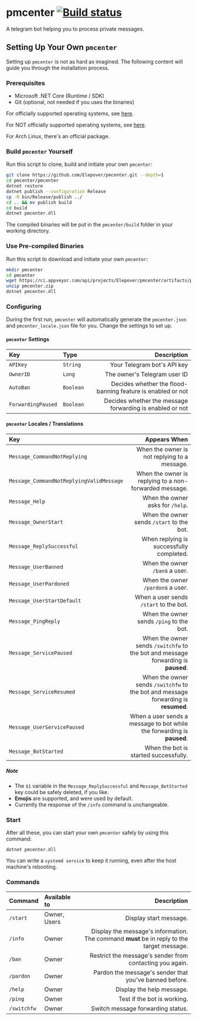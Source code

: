 # pmcenter [![Build status](https://ci.appveyor.com/api/projects/status/gmbdiackw0563980?svg=true)](https://ci.appveyor.com/project/Elepover/pmcenter)

A telegram bot helping you to process private messages.

## Setting Up Your Own `pmcenter`

Setting up `pmcenter` is not as hard as imagined. The following content will guide you through the installation process.

### Prerequisites

- Microsoft .NET Core (Runtime / SDK)
- Git (optional, not needed if you uses the binaries)

For officially supported operating systems, see [here](https://see.wtf/XxTlf).

For NOT officially supported operating systems, see [here](https://see.wtf/sIjUZ).

For Arch Linux, there's an official package.

### Build `pmcenter` Yourself

Run this script to clone, build and initiate your own `pmcenter`:

```bash
git clone https://github.com/Elepover/pmcenter.git --depth=1
cd pmcenter/pmcenter
dotnet restore
dotnet publish --configuration Release
cp -R bin/Release/publish ../
cd .. && mv publish build
cd build
dotnet pmcenter.dll
```

The compiled binaries will be put in the `pmcenter/build` folder in your working directory.

### Use Pre-compiled Binaries

Run this script to download and initiate your own `pmcenter`:

```bash
mkdir pmcenter
cd pmcenter
wget https://ci.appveyor.com/api/projects/Elepover/pmcenter/artifacts/pmcenter.zip
unzip pmcenter.zip
dotnet pmcenter.dll
```

### Configuring

During the first run, `pmcenter` will automatically generate the `pmcenter.json` and `pmcenter_locale.json` file for you. Change the settings to set up.

#### `pmcenter` Settings

| Key | Type | Description |
| :---- | :----- | ----:|
| `APIKey` | `String` | Your Telegram bot's API key |
| `OwnerID` | `Long` | The owner's Telegram user ID |
| `AutoBan` | `Boolean` | Decides whether the flood-banning feature is enabled or not |
| `ForwardingPaused` | `Boolean` | Decides whether the message forwarding is enabled or not |

#### `pmcenter` Locales / Translations

| Key | Appears When |
| :---- | ----: |
| `Message_CommandNotReplying` | When the owner is not replying to a message. |
| `Message_CommandNotReplyingValidMessage` | When the owner is replying to a non-forwarded message. |
| `Message_Help` | When the owner asks for `/help`. |
| `Message_OwnerStart` | When the owner sends `/start` to the bot. |
| `Message_ReplySuccessful` | When replying is successfully completed. |
| `Message_UserBanned` | When the owner `/ban`s a user. |
| `Message_UserPardoned` | When the owner `/pardon`s a user. |
| `Message_UserStartDefault` | When a user sends `/start` to the bot. |
| `Message_PingReply` | When the owner sends `/ping` to the bot. |
| `Message_ServicePaused` | When the owner sends `/switchfw` to the bot and message forwarding is **paused**. |
| `Message_ServiceResumed` | When the owner sends `/switchfw` to the bot and message forwarding is **resumed**. |
| `Message_UserServicePaused` | When a user sends a message to bot while the forwarding is **paused**. |
| `Message_BotStarted` | When the bot is started successfully. |

##### Note

- The `$1` variable in the `Message_ReplySuccessful` and `Message_BotStarted` key could be safely deleted, if you like.
- **Emojis** are supported, and were used by default.
- Currently the response of the `/info` command is unchangeable.

### Start

After all these, you can start your own `pmcenter` safely by using this command:

`dotnet pmcenter.dll`

You can write a `systemd service` to keep it running, even after the host machine's rebooting.

### Commands

| Command | Available to | Description |
| :---- | :---- | ----: |
| `/start` | Owner, Users | Display start message. |
| `/info` | Owner | Display the message's information. The command **must** be in reply to the target message. |
| `/ban` | Owner | Restrict the message's sender from contacting you again. |
| `/pardon` | Owner | Pardon the message's sender that you've banned before. |
| `/help` | Owner | Display the help message. |
| `/ping` | Owner | Test if the bot is working. |
| `/switchfw` | Owner | Switch message forwarding status. |
